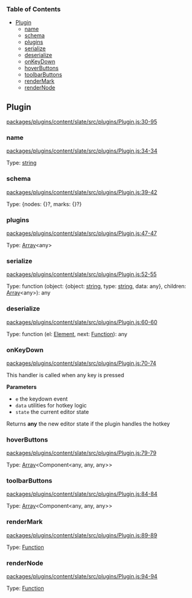 <!-- Generated by documentation.js. Update this documentation by updating the source code. -->

### Table of Contents

-   [Plugin][1]
    -   [name][2]
    -   [schema][3]
    -   [plugins][4]
    -   [serialize][5]
    -   [deserialize][6]
    -   [onKeyDown][7]
    -   [hoverButtons][8]
    -   [toolbarButtons][9]
    -   [renderMark][10]
    -   [renderNode][11]

## Plugin

[packages/plugins/content/slate/src/plugins/Plugin.js:30-95][12]

### name

[packages/plugins/content/slate/src/plugins/Plugin.js:34-34][13]

Type: [string][14]

### schema

[packages/plugins/content/slate/src/plugins/Plugin.js:39-42][15]

Type: {nodes: {}?, marks: {}?}

### plugins

[packages/plugins/content/slate/src/plugins/Plugin.js:47-47][16]

Type: [Array][17]&lt;any>

### serialize

[packages/plugins/content/slate/src/plugins/Plugin.js:52-55][18]

Type: function (object: {object: [string][14], type: [string][14], data: any}, children: [Array][17]&lt;any>): any

### deserialize

[packages/plugins/content/slate/src/plugins/Plugin.js:60-60][19]

Type: function (el: [Element][20], next: [Function][21]): any

### onKeyDown

[packages/plugins/content/slate/src/plugins/Plugin.js:70-74][22]

This handler is called when any key is pressed

**Parameters**

-   `e`  the keydown event
-   `data`  utilities for hotkey logic
-   `state`  the current editor state

Returns **any** the new editor state if the plugin handles the hotkey

### hoverButtons

[packages/plugins/content/slate/src/plugins/Plugin.js:79-79][23]

Type: [Array][17]&lt;Component&lt;any, any, any>>

### toolbarButtons

[packages/plugins/content/slate/src/plugins/Plugin.js:84-84][24]

Type: [Array][17]&lt;Component&lt;any, any, any>>

### renderMark

[packages/plugins/content/slate/src/plugins/Plugin.js:89-89][25]

Type: [Function][21]

### renderNode

[packages/plugins/content/slate/src/plugins/Plugin.js:94-94][26]

Type: [Function][21]

[1]: #plugin

[2]: #name

[3]: #schema

[4]: #plugins

[5]: #serialize

[6]: #deserialize

[7]: #onkeydown

[8]: #hoverbuttons

[9]: #toolbarbuttons

[10]: #rendermark

[11]: #rendernode

[12]: https://github.com/nolandg/editor/blob/89f6055fb181425a010625f84cadd38eed6a6bfb/packages/plugins/content/slate/src/plugins/Plugin.js#L30-L95 "Source code on GitHub"

[13]: https://github.com/nolandg/editor/blob/89f6055fb181425a010625f84cadd38eed6a6bfb/packages/plugins/content/slate/src/plugins/Plugin.js#L34-L34 "Source code on GitHub"

[14]: https://developer.mozilla.org/docs/Web/JavaScript/Reference/Global_Objects/String

[15]: https://github.com/nolandg/editor/blob/89f6055fb181425a010625f84cadd38eed6a6bfb/packages/plugins/content/slate/src/plugins/Plugin.js#L39-L42 "Source code on GitHub"

[16]: https://github.com/nolandg/editor/blob/89f6055fb181425a010625f84cadd38eed6a6bfb/packages/plugins/content/slate/src/plugins/Plugin.js#L47-L47 "Source code on GitHub"

[17]: https://developer.mozilla.org/docs/Web/JavaScript/Reference/Global_Objects/Array

[18]: https://github.com/nolandg/editor/blob/89f6055fb181425a010625f84cadd38eed6a6bfb/packages/plugins/content/slate/src/plugins/Plugin.js#L52-L55 "Source code on GitHub"

[19]: https://github.com/nolandg/editor/blob/89f6055fb181425a010625f84cadd38eed6a6bfb/packages/plugins/content/slate/src/plugins/Plugin.js#L60-L60 "Source code on GitHub"

[20]: https://developer.mozilla.org/docs/Web/API/Element

[21]: https://developer.mozilla.org/docs/Web/JavaScript/Reference/Statements/function

[22]: https://github.com/nolandg/editor/blob/89f6055fb181425a010625f84cadd38eed6a6bfb/packages/plugins/content/slate/src/plugins/Plugin.js#L70-L74 "Source code on GitHub"

[23]: https://github.com/nolandg/editor/blob/89f6055fb181425a010625f84cadd38eed6a6bfb/packages/plugins/content/slate/src/plugins/Plugin.js#L79-L79 "Source code on GitHub"

[24]: https://github.com/nolandg/editor/blob/89f6055fb181425a010625f84cadd38eed6a6bfb/packages/plugins/content/slate/src/plugins/Plugin.js#L84-L84 "Source code on GitHub"

[25]: https://github.com/nolandg/editor/blob/89f6055fb181425a010625f84cadd38eed6a6bfb/packages/plugins/content/slate/src/plugins/Plugin.js#L89-L89 "Source code on GitHub"

[26]: https://github.com/nolandg/editor/blob/89f6055fb181425a010625f84cadd38eed6a6bfb/packages/plugins/content/slate/src/plugins/Plugin.js#L94-L94 "Source code on GitHub"
